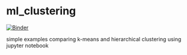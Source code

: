 # ml_clustering
[![Binder](https://mybinder.org/badge_logo.svg)](https://mybinder.org/v2/gh/pseastham/ml_clustering/master)

simple examples comparing k-means and hierarchical clustering using jupyter notebook
